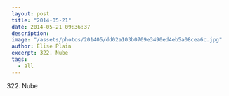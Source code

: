 ```yaml
---
layout: post
title: "2014-05-21"
date: 2014-05-21 09:36:37
description: 
image: "/assets/photos/201405/dd02a103b0709e3490ed4eb5a08cea6c.jpg"
author: Elise Plain
excerpt: 322. Nube
tags: 
  - all
---
```


322. Nube
<p></p>
